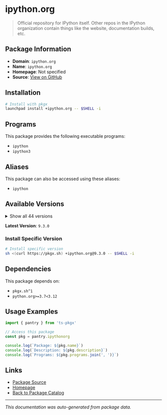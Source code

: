 # ipython.org

> Official repository for IPython itself. Other repos in the IPython organization contain things like the website, documentation builds, etc.

## Package Information

- **Domain**: `ipython.org`
- **Name**: `ipython.org`
- **Homepage**: Not specified
- **Source**: [View on GitHub](https://github.com/pkgxdev/pantry/tree/main/projects/ipython.org/package.yml)

## Installation

```bash
# Install with pkgx
launchpad install +ipython.org -- $SHELL -i
```

## Programs

This package provides the following executable programs:

- `ipython`
- `ipython3`

## Aliases

This package can also be accessed using these aliases:

- `ipython`

## Available Versions

<details>
<summary>Show all 44 versions</summary>

- `9.3.0`, `9.2.0`, `9.1.0`, `9.0.2`, `9.0.1`
- `9.0.0`, `8.37.0`, `8.36.0`, `8.35.0`, `8.34.0`
- `8.33.0`, `8.32.0`, `8.31.0`, `8.30.0`, `8.29.0`
- `8.28.0`, `8.27.0`, `8.26.0`, `8.25.0`, `8.24.0`
- `8.23.0`, `8.22.2`, `8.22.1`, `8.22.0`, `8.21.0`
- `8.20.0`, `8.19.1`, `8.19.0`, `8.18.1`, `8.18.0`
- `8.17.2`, `8.17.1`, `8.17.0`, `8.16.1`, `8.16.0`
- `8.15.0`, `8.14.0`, `8.13.2`, `8.13.1`, `8.13.0`
- `8.12.3`, `8.12.2`, `8.12.1`, `8.12.0`

</details>

**Latest Version**: `9.3.0`

### Install Specific Version

```bash
# Install specific version
sh <(curl https://pkgx.sh) +ipython.org@9.3.0 -- $SHELL -i
```

## Dependencies

This package depends on:

- `pkgx.sh^1`
- `python.org>=3.7<3.12`

## Usage Examples

```typescript
import { pantry } from 'ts-pkgx'

// Access this package
const pkg = pantry.ipythonorg

console.log(`Package: ${pkg.name}`)
console.log(`Description: ${pkg.description}`)
console.log(`Programs: ${pkg.programs.join(', ')}`)
```

## Links

- [Package Source](https://github.com/pkgxdev/pantry/tree/main/projects/ipython.org/package.yml)
- [Homepage](#)
- [Back to Package Catalog](../package-catalog.md)

---

*This documentation was auto-generated from package data.*
